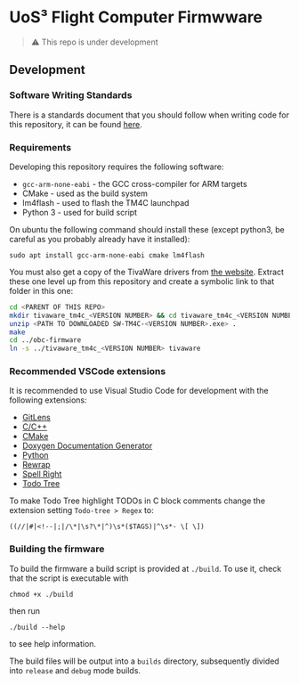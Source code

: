 # UoS³ Flight Computer Firmwware

> :warning: This repo is under development

## Development

### Software Writing Standards

There is a standards document that you should follow when writing code for this
repository, it can be found [here](docs/standards/sws.md).

### Requirements

Developing this repository requires the following software:

- `gcc-arm-none-eabi` - the GCC cross-compiler for ARM targets
- CMake - used as the build system
- lm4flash - used to flash the TM4C launchpad
- Python 3 - used for build script

On ubuntu the following command should install these (except python3, be
careful as you probably already have it installed):

```shell
sudo apt install gcc-arm-none-eabi cmake lm4flash
```

You must also get a copy of the TivaWare drivers from [the
website](https://www.ti.com/tool/SW-TM4C). Extract these one level up from this
repository and create a symbolic link to that folder in this one:

```bash
cd <PARENT OF THIS REPO>
mkdir tivaware_tm4c_<VERSION NUMBER> && cd tivaware_tm4c_<VERSION NUMBER>
unzip <PATH TO DOWNLOADED SW-TM4C-<VERSION NUMBER>.exe> .
make
cd ../obc-firmware
ln -s ../tivaware_tm4c_<VERSION NUMBER> tivaware
```

### Recommended VSCode extensions

It is recommended to use Visual Studio Code for development with the following
extensions:

- [GitLens](https://marketplace.visualstudio.com/items?itemName=eamodio.gitlens)
- [C/C++](https://marketplace.visualstudio.com/items?itemName=ms-vscode.cpptools)
- [CMake](https://marketplace.visualstudio.com/items?itemName=twxs.cmake)
- [Doxygen Documentation Generator](https://marketplace.visualstudio.com/items?itemName=cschlosser.doxdocgen)
- [Python](https://marketplace.visualstudio.com/items?itemName=ms-python.python)
- [Rewrap](https://marketplace.visualstudio.com/items?itemName=stkb.rewrap)
- [Spell Right](https://marketplace.visualstudio.com/items?itemName=ban.spellright)
- [Todo Tree](https://marketplace.visualstudio.com/items?itemName=Gruntfuggly.todo-tree)

To make Todo Tree highlight TODOs in C block comments change the extension
setting `Todo-tree > Regex` to:

```regex
((//|#|<!--|;|/\*|\s?\*|^)\s*($TAGS)|^\s*- \[ \])
```

### Building the firmware

To build the firmware a build script is provided at `./build`. To use it, check
that the script is executable with

```shell
chmod +x ./build
```

then run 

```shell
./build --help
```

to see help information.

The build files will be output into a `builds` directory, subsequently divided
into `release` and `debug` mode builds. 